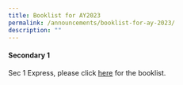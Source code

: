 ```yaml
---
title: Booklist for AY2023
permalink: /announcements/booklist-for-ay-2023/
description: ""
---
```

#### Secondary 1
Sec 1 Express, please click <a href="/files/Announcements/Booklist%20AY2023/Sec1Exp2023_BookListAndStationeryList.pdf" target="_blank">here</a> for the booklist.

